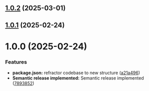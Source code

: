 ## [1.0.2](https://github-work/NAPL-Everest/inbox/compare/v1.0.1...v1.0.2) (2025-03-01)

## [1.0.1](https://github-work/NAPL-Everest/inbox/compare/v1.0.0...v1.0.1) (2025-02-24)

# 1.0.0 (2025-02-24)


### Features

* **package.json:** refractor codebase to new structure ([a21a496](https://github-work/NAPL-Everest/inbox/commit/a21a4968df70572822755d90df89783af232f1d5))
* **Semantic release implemented:** Semantic release implemented ([7893852](https://github-work/NAPL-Everest/inbox/commit/7893852d256219164653a2a1d6f51546e0dc3708))
